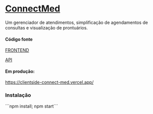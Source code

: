 
#  [ConnectMed](https://clientside-connect-med.vercel.app/)

Um gerenciador de atendimentos, simplificação de agendamentos de consultas e visualização de prontuários.

#### Código fonte

[FRONTEND](https://github.com/patrck-ak/ConnectMed)

[API](https://github.com/patrck-ak/ConnectMed)


#### Em produção: 
https://clientside-connect-med.vercel.app/

### Instalação
 ´´´npm install; npm start´´´
